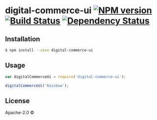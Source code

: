 # digital-commerce-ui [![NPM version][npm-image]][npm-url] [![Build Status][travis-image]][travis-url] [![Dependency Status][daviddm-image]][daviddm-url]
> 

## Installation

```sh
$ npm install --save digital-commerce-ui
```

## Usage

```js
var digitalCommerceUi = require('digital-commerce-ui');

digitalCommerceUi('Rainbow');
```
## License

Apache-2.0 © []()


[npm-image]: https://badge.fury.io/js/digital-commerce-ui.svg
[npm-url]: https://npmjs.org/package/digital-commerce-ui
[travis-image]: https://travis-ci.org/jayaprakashkaluva/digital-commerce-ui.svg?branch=master
[travis-url]: https://travis-ci.org/jayaprakashkaluva/digital-commerce-ui
[daviddm-image]: https://david-dm.org/jayaprakashkaluva/digital-commerce-ui.svg?theme=shields.io
[daviddm-url]: https://david-dm.org/jayaprakashkaluva/digital-commerce-ui
